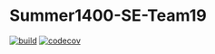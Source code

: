 # Summer1400-SE-Team19
[![build](https://github.com/Star-Academy/Summer1400-SE-Team19/actions/workflows/buildPipeline.yml/badge.svg?branch=phase6)](https://github.com/Star-Academy/Summer1400-SE-Team19/actions/workflows/buildPipeline.yml)
[![codecov](https://codecov.io/gh/Star-Academy/Summer1400-SE-Team19/branch/main/graph/badge.svg?token=S5CHNLFWF4)](https://codecov.io/gh/Star-Academy/Summer1400-SE-Team19)
